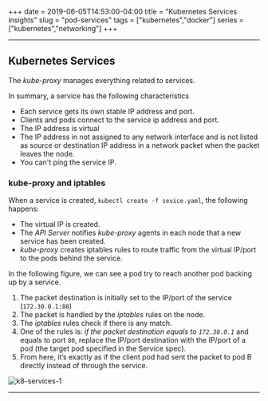 +++
date = 2019-06-05T14:53:00-04:00
title = "Kubernetes Services insights"
slug = "pod-services"
tags = ["kubernetes","docker"]
series = ["kubernetes","networking"]
+++
***


Kubernetes Services
---

The *kube-proxy* manages everything related to services.

In summary, a service has the following characteristics

* Each service gets its own stable IP address and port.
* Clients and pods connect to the service ip address and port.
* The IP address is virtual
* The IP address in not assigned to any network interface and is not listed as source or destination IP address in a network packet when the packet leaves the node.
* You can't ping the service IP.


### kube-proxy and iptables

When a service is created, `kubectl create -f sevice.yaml`, the following happens:

* The virtual IP is created.
* The *API Server* notifies *kube-proxy* agents in each node that a new service has been created.
* *kube-proxy* creates iptables rules to route traffic from the virtual IP/port to the pods behind the service.


In the following figure, we can see a pod try to reach another pod backing up by a service.

1. The packet destination is initially set to the IP/port of the service (`172.30.0.1:80`)
2. The packet is handled by the *iptables* rules on the node.
3. The *iptables* rules check if there is any match.
4. One of the rules is: *if the packet destination equals to `172.30.0.1`* and equals to port `80`, replace the IP/port destination with the IP/port of a pod (the target pod specified in the Service spec).
5. From here,  it’s exactly as if the client pod had sent the packet
to pod B directly instead of through the service.


![k8-services-1]

[k8-services-1]: https://libert.xyz/images/k8-services-1.png
 "Services/iptables"


***
